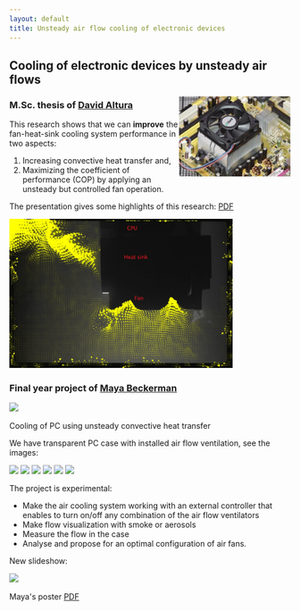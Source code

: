 ```yaml
---
layout: default
title: Unsteady air flow cooling of electronic devices
---
```


## Cooling of electronic devices by unsteady air flows

<html>
<img src="../images/promo.jpg" width="200" align = "right">
</html>

### M.Sc. thesis of [David Altura](../people/david_altura.html)

This research shows that we can **improve** the fan-heat-sink cooling system performance in two aspects: 

1. Increasing convective heat transfer and,
2. Maximizing the coefficient of performance (COP) by applying an unsteady but controlled fan operation. 

The presentation gives some highlights of this research: [PDF](../files/davidaltura.pdf)

<html>
<img src="../images/piv_inlet_outlet_fan_sink_model.jpg" width="400">
</html>


### Final year project of [Maya Beckerman](../people/maya_beckerman.html)

![](http://lh4.ggpht.com/_Ehhk1abDUqc/ScbMJXrw4RI/AAAAAAAAE8g/0dAjPrzBLag/s288/22032009051.jpg)

Cooling of PC using unsteady convective heat transfer 

We have transparent PC case with installed air flow ventilation, see the images: 

![](http://lh5.google.com/particle.tracking/R8si2OYRFgI/AAAAAAAABpI/LK8u1OmH7Uk/s144/Image002.jpg)  ![](http://lh6.google.com/particle.tracking/R8si3eYRFhI/AAAAAAAABpQ/fhI9uQS_-1s/s144/Image007.jpg)  ![](http://lh4.google.com/particle.tracking/R8si4-YRFiI/AAAAAAAABpY/vP-_WA9KYOk/s144/transparent_case003.jpg) ![](http://lh6.google.com/particle.tracking/R8si6eYRFjI/AAAAAAAABpg/5Wk5cNeE1-s/s144/transparent_case004.jpg) ![](http://lh3.google.com/particle.tracking/R8si7uYRFkI/AAAAAAAABpo/2oaTM7oZkzQ/s144/transparent_case005.jpg) ![](http://lh4.google.com/particle.tracking/R8si8-YRFlI/AAAAAAAABpw/3SOjlxtaEFU/s144/Image006.jpg)

The project is experimental: 

*   Make the air cooling system working with an external controller that enables to turn on/off any combination of the air flow ventilators 
*   Make flow visualization with smoke or aerosols 
*   Measure the flow in the case 
*   Analyse and propose for an optimal configuration of air fans. 

New slideshow: 

![](http://lh3.ggpht.com/_Ehhk1abDUqc/ScbL_rRyojI/AAAAAAAAE8Y/OCi0xuo7ikM/s288/22032009050.jpg) 



Maya's poster [PDF](../files/poster.pdf)
